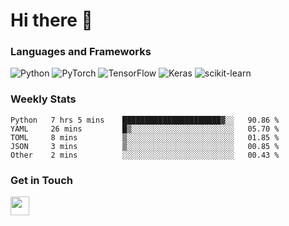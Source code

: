 # Hi there 👋

### Languages and Frameworks
![Python](https://img.shields.io/badge/python-3670A0?style=for-the-badge&logo=python&logoColor=ffdd54)
![PyTorch](https://img.shields.io/badge/PyTorch-%23EE4C2C.svg?style=for-the-badge&logo=PyTorch&logoColor=white)
![TensorFlow](https://img.shields.io/badge/TensorFlow-%23FF6F00.svg?style=for-the-badge&logo=TensorFlow&logoColor=white)
![Keras](https://img.shields.io/badge/Keras-%23D00000.svg?style=for-the-badge&logo=Keras&logoColor=white)
![scikit-learn](https://img.shields.io/badge/scikit--learn-%23F7931E.svg?style=for-the-badge&logo=scikit-learn&logoColor=white)







### Weekly Stats
<!--START_SECTION:waka-->

```text
Python   7 hrs 5 mins    ██████████████████████▓░░   90.86 %
YAML     26 mins         █▒░░░░░░░░░░░░░░░░░░░░░░░   05.70 %
TOML     8 mins          ▒░░░░░░░░░░░░░░░░░░░░░░░░   01.85 %
JSON     3 mins          ▒░░░░░░░░░░░░░░░░░░░░░░░░   00.85 %
Other    2 mins          ░░░░░░░░░░░░░░░░░░░░░░░░░   00.43 %
```

<!--END_SECTION:waka-->

### Get in Touch
<p align='left'>
<!-- <a href="https://naingthet.github.io/"><img height="30" src="https://img.shields.io/badge/Portfolio-%230077B5.svg?style=for-the-badge&logoColor=white"></a>&nbsp;&nbsp; -->
<a href="https://www.linkedin.com/in/thet-naing/"><img height="30" src="https://img.shields.io/badge/linkedin-%230077B5.svg?style=for-the-badge&logo=linkedin&logoColor=white"></a>&nbsp;&nbsp;
</p>
